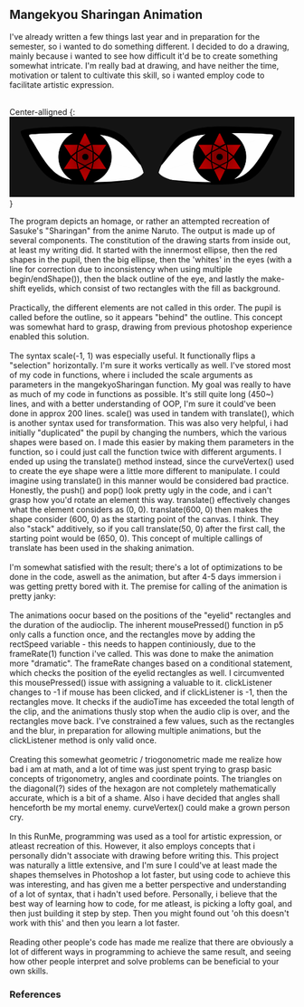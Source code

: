 ## **Mangekyou Sharingan Animation**

I've already written a few things last year and in preparation for the semester, so i wanted to do something different. I decided to do a drawing, mainly because i wanted to see how difficult it'd be to create something somewhat intricate. I'm really bad at drawing, and have neither the time, motivation or talent to cultivate this skill, so i wanted employ code to facilitate artistic expression. 
<br> <br>

Center-alligned
{: ![Semantic description of image](sharinganExampleImg.PNG "Image Title")}



The program depicts an homage, or rather an attempted recreation of Sasuke's "Sharingan" from the anime Naruto. The output is made up of several components. The constitution of the drawing starts from inside out, at least my writing did. It started with the innermost ellipse, then the red shapes in the pupil, then the big ellipse, then the 'whites' in the eyes (with a line for correction due to inconsistency when using multiple begin/endShape()), then the black outline of the eye, and lastly the make-shift eyelids, which consist of two rectangles with the fill as background. 
<br> <br>
Practically, the different elements are not called in this order. The pupil is called before the outline, so it appears "behind" the outline. This concept was somewhat hard to grasp, drawing from previous photoshop experience enabled this solution. 
<br> <br>
The syntax scale(-1, 1) was especially useful. It functionally flips a "selection" horizontally. I'm sure it works vertically as well. I've stored most of my code in functions, where i included the scale arguments as parameters in the mangekyoSharingan function. My goal was really to have as much of my code in functions as possible. It's still quite long (450~) lines, and with a better understanding of OOP, I'm sure it could've been done in approx 200 lines. scale() was used in tandem with translate(), which is another syntax used for transformation. This was also very helpful, i had initially "duplicated" the pupil by changing the numbers, which the various shapes were based on. I made this easier by making them parameters in the function, so i could just call the function twice with different arguments. I ended up using the translate() method instead, since the curveVertex() used to create the eye shape were a little more different to manipulate. I could imagine using translate() in this manner would be considered bad practice. Honestly, the push() and pop() look pretty ugly in the code, and i can't grasp how you'd rotate an element this way. translate() effectively changes what the element considers as (0, 0).  translate(600, 0) then makes the shape consider (600, 0) as the starting point of the canvas. I think. They also "stack" additively, so if you call translate(50, 0) after the first call, the starting point would be (650, 0). This concept of multiple callings of translate has been used in the shaking animation. 
<br> <br>
I'm somewhat satisfied with the result; there's a lot of optimizations to be done in the code, aswell as the animation, but after 4-5 days immersion i was getting pretty bored with it. The premise for calling of the animation is pretty janky:
<br> <br>
The animations oocur based on the positions of the "eyelid" rectangles and the duration of the audioclip. The inherent mousePressed() function in p5 only calls a function once, and the rectangles move by adding the rectSpeed variable - this needs to happen continiously, due to the frameRate(1) function i've called. This was done to make the animation more "dramatic". The frameRate changes based on a conditional statement, which checks the position of the eyelid rectangles as well. I circumvented this mousePressed() issue with assigning a valuable to it. clickListener changes to -1 if mouse has been clicked, and if clickListener is -1, then the rectangles move. It checks if the audioTime has exceeded the total length of the clip, and the animations thusly stop when the audio clip is over, and the rectangles move back. I've constrained a few values, such as the rectangles and the blur, in preparation for allowing multiple animations, but the clickListener method is only valid once. 
<br> <br>
Creating this somewhat geometric / triogonometric made me realize how bad i am at math, and a lot of time was just spent trying to grasp basic concepts of trigonometry, angles and coordinate points. The triangles on the diagonal(?) sides of the hexagon are not completely mathematically accurate, which is a bit of a shame. Also i have decided that angles shall henceforth be my mortal enemy. curveVertex() could make a grown person cry. 
<br> <br>
In this RunMe, programming was used as a tool for artistic expression, or atleast recreation of this. However, it also employs concepts that i personally didn't associate with drawing before writing this. This project was naturally a little extensive, and I'm sure I could've at least made the shapes themselves in Photoshop a lot faster, but using code to achieve this was interesting, and has given me a better perspective and understanding of a lot of syntax, that i hadn't used before. Personally, i believe that the best way of learning how to code, for me atleast, is picking a lofty goal, and then just building it step by step. Then you might found out 'oh this doesn't work with this' and then you learn a lot faster. 
<br> <br>
Reading other people's code has made me realize that there are obviously a lot of different ways in programming to achieve the same result, and seeing how other people interpret and solve problems can be beneficial to your own skills. 



### **References**
